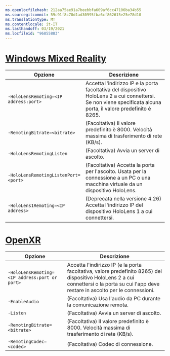 ```yaml
---
ms.openlocfilehash: 212aa75ae91a7beebbfa609af6cc47106ba34b55
ms.sourcegitcommit: 59c91f8c70d1ad30995fba6cf862615e25e78d10
ms.translationtype: MT
ms.contentlocale: it-IT
ms.lasthandoff: 03/19/2021
ms.locfileid: "96855883"
---
```

# <a name="windows-mixed-reality"></a>[Windows Mixed Reality](#tab/wmr)

| Opzione | Descrizione |
| ------ | ----------- |
| `-HoloLensRemoting=<IP address:port>` | Accetta l'indirizzo IP e la porta facoltativa del dispositivo HoloLens 2 a cui connettersi. Se non viene specificata alcuna porta, il valore predefinito è 8265. |
| `-RemotingBitrate=<bitrate>` | (Facoltativa) Il valore predefinito è 8000. Velocità massima di trasferimento di rete (KB/s). |
| `-HoloLensRemotingListen` | (Facoltativa) Avvia un server di ascolto. |
| `-HoloLensRemotingListenPort=<port>` | (Facoltativa) Accetta la porta per l'ascolto. Usata per la connessione a un PC o una macchina virtuale da un dispositivo HoloLens. |
| `-HoloLens1Remoting=<IP address>` | (Deprecata nella versione 4.26) Accetta l'indirizzo IP del dispositivo HoloLens 1 a cui connettersi. |

# <a name="openxr"></a>[OpenXR](#tab/openxr)

| Opzione | Descrizione |
| ------ | ----------- |
| `-HoloLensRemoting=<IP address:port or port>` | Accetta l'indirizzo IP (e la porta facoltativa, valore predefinito 8265) del dispositivo HoloLens 2 a cui connettersi o la porta su cui l'app deve restare in ascolto per le connessioni. |
| `-EnableAudio` | (Facoltativa) Usa l'audio da PC durante la comunicazione remota.  |
| `-Listen` | (Facoltativa) Avvia un server di ascolto. |
| `-RemotingBitrate=<bitrate>` | (Facoltativa) Il valore predefinito è 8000. Velocità massima di trasferimento di rete (KB/s). |
| `-RemotingCodec=<codec>` | (Facoltativa) Codec di connessione.  |